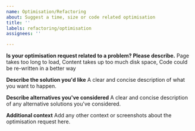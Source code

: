 ```yaml
---
name: Optimisation/Refactoring
about: Suggest a time, size or code related optimisation
title: ''
labels: refactoring/optimisation
assignees: ''

---
```


**Is your optimisation request related to a problem? Please describe.**
Page takes too long to load, Content takes up too much disk space, Code could be re-written in a better way

**Describe the solution you'd like**
A clear and concise description of what you want to happen.

**Describe alternatives you've considered**
A clear and concise description of any alternative solutions you've considered.

**Additional context**
Add any other context or screenshots about the optimisation request here.
